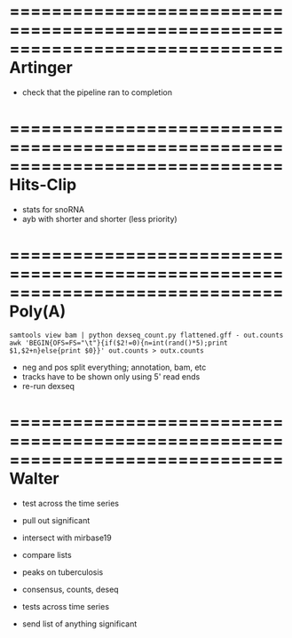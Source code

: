 ==============================================================================
Artinger
==============================================================================

* check that the pipeline ran to completion
  
==============================================================================
Hits-Clip
==============================================================================

* stats for snoRNA
* ayb with shorter and shorter (less priority)

==============================================================================
Poly(A)
==============================================================================

    samtools view bam | python dexseq_count.py flattened.gff - out.counts
    awk 'BEGIN{OFS=FS="\t"}{if($2!=0){n=int(rand()*5);print $1,$2+n}else{print $0}}' out.counts > outx.counts

* neg and pos split everything; annotation, bam, etc
* tracks have to be shown only using 5' read ends
* re-run dexseq

==============================================================================
Walter
==============================================================================

* test across the time series
* pull out significant
* intersect with mirbase19
* compare lists

* peaks on tuberculosis
* consensus, counts, deseq
* tests across time series
* send list of anything significant